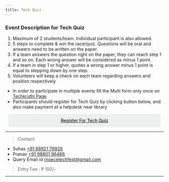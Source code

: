```yaml
---
title: Tech Quiz
---
```



### Event Description for Tech Quiz


1. Maximum of 2 students/team. Individual participant is also allowed.
2. 5 steps to complete & win the race/quiz. Questions will be oral and answers need to be written on the paper.
3. If a team answers the question right on the paper, they can reach step 1 and so on. Each wrong answer will be considered as minus 1 point.
4. If a team in step 1 or higher, quotes a wrong answer minus 1 point is equal to stepping down by one step.
5. Volunteers will keep a check on each team regarding answers and position respectively


* In order to participate in multiple events fill the Multi form only once on <a  target="_blank" href="https://ecernsit.github.io/techkruthi"> Techkruthi Page </a>
* Participants should register for Tech Quiz by clicking button below, and also make payment at a helpdesk near library


<div class='button -regular center'>
<a  target="_blank" href="https://docs.google.com/forms/d/e/1FAIpQLSdPpiR8F2hAtGxWdlRgTeeglmtXXihGhzoOdYH0qKE0pI0-NA/viewform?usp=sf_link">Register for Tech Quiz</a> 
</div>


<hr>



> Contact:
  
* Suhas <a href="tel:+918892179928">+91 88921 79928</a>
* Pranav <a href="tel:+919880196466">+91 98801 96466</a>
* Query Email id   <a href="mailto:{{ site.email }}">rnsecetechfest@gmail.com</a>

> Entry Fee : ₹ 100/-


<hr>


<style>
.button {
  display: flex;
  overflow: hidden;

  margin: 10px;
  padding: 12px 12px;

  cursor: pointer;
  user-select: none;
  transition: all 60ms ease-in-out;
  text-align: center;
  white-space: nowrap;
  text-decoration: none !important;
  text-transform: none;
  text-transform: capitalize;

  color: #fff;
  border: 0 none;
  border-radius: 4px;

  font-size: 14px;
  font-weight: 500;
  line-height: 1.3;

  -webkit-appearance: none;
  -moz-appearance:    none;
  appearance:         none;
 
  justify-content: center;
  align-items: center;
  flex: 0 0 160px;

  &:hover {
    transition: all 60ms ease;

    opacity: .85;
  }
  
  &:active {
    transition: all 60ms ease;
    opacity: .75;
  }
  
  &:focus {
    outline: 1px dotted #959595;
    outline-offset: -4px;
  }
}


.button.-regular {
  color: #202129;
  background-color: #edeeee;
  
  &:hover {
    color: #202129;
    background-color: #e1e2e2;
    opacity: 1;
  }
  
  &:active {
    background-color: #d5d6d6;
    opacity: 1;
  }
}
</style>

